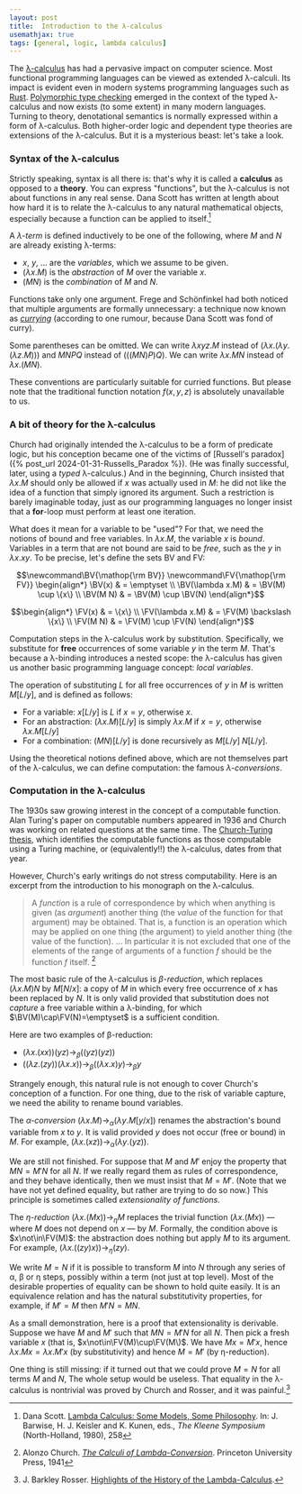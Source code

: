 ```yaml
---
layout: post
title:  Introduction to the λ-calculus
usemathjax: true 
tags: [general, logic, lambda calculus]
---
```

The [λ-calculus](https://plato.stanford.edu/entries/lambda-calculus/) has had a pervasive impact on computer science.
Most functional programming languages can be viewed as extended λ-calculi.
Its impact is evident even
in modern systems programming languages such as [Rust](https://www.rust-lang.org).
[Polymorphic type checking](http://lucacardelli.name/Papers/BasicTypechecking.pdf) emerged in the context of the typed λ-calculus
and now exists (to some extent) in many modern languages.
Turning to theory, denotational semantics is normally expressed within
a form of λ-calculus.
Both higher-order logic and dependent type theories 
are extensions of the λ-calculus.
But it is a mysterious beast: let's take a look.

### Syntax of the λ-calculus

Strictly speaking, syntax is all there is: that's why it is called a **calculus**
as opposed to a **theory**. 
You can express "functions", but the λ-calculus 
is not about functions in any real sense.
Dana Scott has written at length about how hard it is
to relate the λ-calculus to any natural mathematical objects,
especially because a function can be applied to itself.[^1]

[^1]: Dana Scott. [Lambda Calculus: Some Models, Some Philosophy](/papers/Scott-Models.pdf). In: J. Barwise, H. J. Keisler and K. Kunen, eds., *The Kleene Symposium* (North-Holland, 1980), 258

A *λ-term* is defined inductively
to be one of the following, where $M$ and $N$ are already existing λ-terms:

- $x$, $y$, ... are the *variables*, which we assume to be given.
- $(\lambda x.M)$ is the *abstraction* of $M$ over the variable $x$.
- $(M N)$ is the *combination* of $M$ and $N$.

Functions take only one argument.
Frege and Schönfinkel had both noticed that 
multiple arguments are formally unnecessary:
a technique now known as *[currying](https://en.wikipedia.org/wiki/Currying)* 
(according to one rumour, because Dana Scott was fond of curry).

Some parentheses can be omitted.
We can write $\lambda xyz.M$ instead of $(\lambda x.(\lambda y.(\lambda z.M)))$
and $MNPQ$ instead of $(((MN)P)Q)$.
We can write $\lambda x.MN$ instead of $\lambda x.(MN)$.

These conventions are particularly suitable for curried functions.
But please note that the traditional function notation $f(x,y,z)$
is absolutely unavailable to us.


### A bit of theory for the λ-calculus

Church had originally intended the λ-calculus to be a form of predicate logic, 
but his conception became one of the 
victims of [Russell's paradox]({% post_url 2024-01-31-Russells_Paradox %}).
(He was finally successful, later, using a *typed* λ-calculus.)
And in the beginning, Church insisted that $\lambda x.M$
should only be allowed if $x$ was actually used in $M$:
he did not like the idea of a function that simply ignored its argument.
Such a restriction is barely imaginable today, 
just as our programming languages no longer insist that a **for**-loop
must perform at least one iteration.

What does it mean for a variable to be "used"?
For that, we need the notions of bound and free variables.
In $\lambda x.M$, the variable $x$ is *bound*.
Variables in a term that are not bound are said to be *free*,
such as the $y$ in $\lambda x.xy$.
To be precise, let's define the sets BV and FV:

$$\newcommand\BV{\mathop{\rm BV}}
\newcommand\FV{\mathop{\rm FV}}
\begin{align*}
    \BV(x)           & =  \emptyset \\
    \BV(\lambda x.M) & =  \BV(M) \cup \{x\} \\
    \BV(M N)         & =  \BV(M) \cup \BV(N)
\end{align*}$$

$$\begin{align*}
    \FV(x)           & =  \{x\} \\
    \FV(\lambda x.M) & =  \FV(M) \backslash \{x\} \\
    \FV(M N)         & =  \FV(M) \cup \FV(N)
\end{align*}$$

Computation steps in the λ-calculus work by substitution.
Specifically, we substitute for **free** occurrences
of some variable $y$ in the term $M$.
That's because a λ-binding introduces a nested scope:
the λ-calculus has given us another basic programming language concept: 
*local variables*.

The operation of substituting $L$ for all
free occurrences of $y$ in $M$ is written $M[L/y]$, and is defined as follows:

* For a variable: $x[L/y]$ is $L$ if $x=y$, otherwise $x$.
* For an abstraction: $(\lambda x.M)[L/y]$ is simply $\lambda x.M$ if $x=y$, otherwise $\lambda x.M[L/y]$
* For a combination: $(M N)[L/y]$ is done recursively as $M[L/y]\; N[L/y]$.

Using the theoretical notions defined above, 
which are not themselves part of the λ-calculus,
we can define computation: the famous *λ-conversions*.

### Computation in the λ-calculus

The 1930s saw growing interest in the concept of a computable function.
Alan Turing's paper on computable numbers appeared in 1936 and 
Church was working on related questions at the same time.
The [Church-Turing thesis](https://plato.stanford.edu/entries/church-turing/), 
which identifies the computable functions
as those computable using a Turing machine, or (equivalently!!) the λ-calculus, dates from that year.

However, Church's early writings do not stress computability.
Here is an excerpt from the introduction to his monograph on the λ-calculus.

> A *function* is a rule of correspondence by which when
> anything is given (as *argument*) another thing (the *value* of the
> function for that argument) may be obtained. That is, a function
> is an operation which may be applied on one thing (the
> argument) to yield another thing (the value of the function). 
> ... In particular it is not excluded that one of the elements of
> the range of arguments of a function *f* should be the function
> *f* itself. [^2]

[^2]: Alonzo Church. *[The Calculi of Lambda-Conversion](https://compcalc.github.io/public/church/church_calculi_1941.pdf)*. Princeton University Press, 1941


The most basic rule of the $\lambda$-calculus is *β-reduction*, which replaces $(\lambda x. M)N$ by $M[N/x]$: a copy of $M$ in which every free occurrence of $x$ has been replaced by $N$.
It is only valid provided that substitution does not *capture* 
a free variable within a λ-binding, for which 
$\BV(M)\cap\FV(N)=\emptyset$ is a sufficient condition. 

Here are two examples of β-reduction:
* $(\lambda x.(xx))(yz) \to_\beta ((yz)(yz))$
* $((\lambda z.(zy))(\lambda x.x)) \to_\beta ((\lambda x.x)y)
 \to_\beta y$
 
Strangely enough, this natural rule is not enough to cover 
Church's conception of a function.
For one thing, due to the risk of variable capture, 
we need the ability to rename bound variables.

The *α-conversion* $(\lambda x.M) \to_\alpha (\lambda
y.M[y/x])$ renames the abstraction's bound variable from $x$ to
$y$. It is valid provided $y$ does not occur (free or bound)
in $M$. For example,
$(\lambda x.(xz)) \to_\alpha (\lambda y.(yz))$. 

We are still not finished. For suppose that $M$ and $M'$
enjoy the property that $MN=M'N$ for all $N$.
If we really regard them as rules of correspondence,
and they behave identically, then we must insist that $M=M'$.
(Note that we have not yet defined equality, but rather are trying to do so now.)
This principle is sometimes called *extensionality of functions*.

The *η-reduction* $(\lambda x.(Mx)) \to_\eta M$ replaces the
trivial function $(\lambda x.(Mx))$ — where $M$ does not depend on $x$ — by $M$. 
Formally, the condition above is $x\not\in\FV(M)$: the
abstraction does nothing but apply $M$ to its argument.
For example,  $(\lambda x.((zy)x)) \to_\eta (zy)$.

We write $M=N$ if it is possible to transform $M$ into $N$
through any series of α, β or η steps, 
possibly within a term (not just at top level).
Most of the desirable properties of equality can be shown to hold quite easily.
It is an equivalence relation and has the natural substitutivity properties,
for example, if $M'=M$ then $M'N=MN$.

As a small demonstration, here is a proof that extensionality
is derivable. Suppose we have $M$ and $M'$ such that $MN=M'N$ for all $N$.
Then pick a fresh variable $x$ (that is, $x\not\in\FV(M)\cup\FV(M\)$.
We have $Mx=M'x$, hence $\lambda x.Mx = \lambda x. M'x$ (by substitutivity)
and hence $M=M'$ (by η-reduction).

One thing is still missing: 
if it turned out that we could prove $M=N$ for all terms $M$ and $N$,
The whole setup would be useless. 
That equality in the λ-calculus is nontrivial was proved by Church and Rosser,
and it was painful.[^3]

[^3]: J. Barkley Rosser. [Highlights of the History of the Lambda-Calculus](/papers/Rosser-Lambda-Calculus.pdf).

